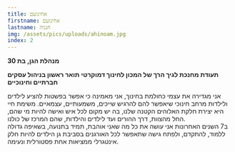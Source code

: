 ```yaml
---
title: אחינועם
firstname: אחינועם
lastname: חנניה
img: /assets/pics/uploads/ahinoam.jpg
index: 2
---
```


**מנהלת הגן, בת 30**

**תעודת מחנכת לגיך הרך של המכון לחינוך דמוקרטי**
**תואר ראשון בניהול עסקים חברתיים וחינוכיים**

אני מגדירה את עצמי כחולמת בחינוך, אני מאמינה כי אפשר בפשטות להציע לילדים ולילדות מרחב חינוכי שיאפשר להם להרגיש שייכים, משמעותיים, עצמאיים. משימת חיי היא יצירת חלקת האלוהים הקטנה שלנו, בה יש מקום לכל איש ואישה להיות מי שהם, החל מהצוות, דרך ההורים ועד לילדים והילדות, שהם המרכז של כולנו.  
ב7 השנים האחרונות אני עושה את כל מה שאני אוהבת, תמיד בתנועה, בשאיפה גדולה ללמוד, להתקדם, ולפתח גישה שתאפשר לכל האורגנים בסביבת גן הילדים להיות חלק אינטגרלי ממציאות אחת פסטורלית ונעימה.
